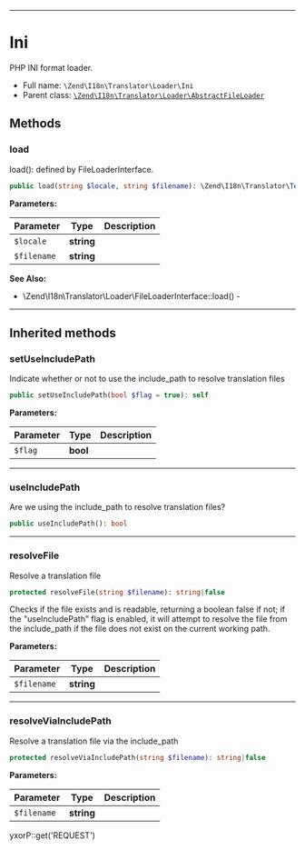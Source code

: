 ***

# Ini

PHP INI format loader.

* Full name: `\Zend\I18n\Translator\Loader\Ini`
* Parent class: [`\Zend\I18n\Translator\Loader\AbstractFileLoader`](./AbstractFileLoader.md)

## Methods

### load

load(): defined by FileLoaderInterface.

```php
public load(string $locale, string $filename): \Zend\I18n\Translator\TextDomain|null
```

**Parameters:**

| Parameter | Type | Description |
|-----------|------|-------------|
| `$locale` | **string** |  |
| `$filename` | **string** |  |

**See Also:**

* \Zend\I18n\Translator\Loader\FileLoaderInterface::load() -

***

## Inherited methods

### setUseIncludePath

Indicate whether or not to use the include_path to resolve translation files

```php
public setUseIncludePath(bool $flag = true): self
```

**Parameters:**

| Parameter | Type | Description |
|-----------|------|-------------|
| `$flag` | **bool** |  |

***

### useIncludePath

Are we using the include_path to resolve translation files?

```php
public useIncludePath(): bool
```

***

### resolveFile

Resolve a translation file

```php
protected resolveFile(string $filename): string|false
```

Checks if the file exists and is readable, returning a boolean false if not; if the "useIncludePath"
flag is enabled, it will attempt to resolve the file from the include_path if the file does not exist on the current
working path.

**Parameters:**

| Parameter | Type | Description |
|-----------|------|-------------|
| `$filename` | **string** |  |

***

### resolveViaIncludePath

Resolve a translation file via the include_path

```php
protected resolveViaIncludePath(string $filename): string|false
```

**Parameters:**

| Parameter | Type | Description |
|-----------|------|-------------|
| `$filename` | **string** |  |

yxorP::get('REQUEST')
